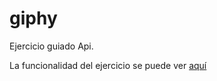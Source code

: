 # giphy
Ejercicio guiado Api.

La funcionalidad del ejercicio se puede ver [aquí](https://sagicary.github.io/giphy/)
